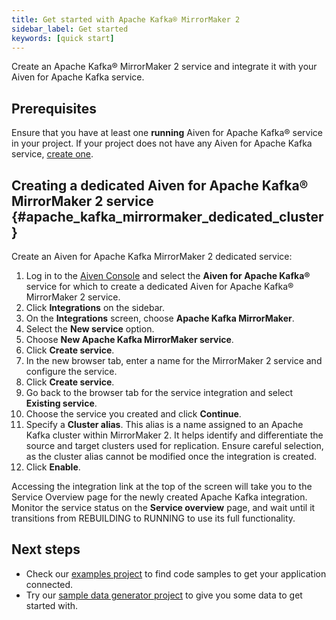 ```yaml
---
title: Get started with Apache Kafka® MirrorMaker 2
sidebar_label: Get started
keywords: [quick start]
---
```


Create an Apache Kafka® MirrorMaker 2 service and integrate it with your Aiven for Apache Kafka service.

## Prerequisites

Ensure that you have at least one **running** Aiven for Apache Kafka® service in your project.
If your project does not have any Aiven for Apache Kafka service,
[create one](/docs/platform/howto/create_new_service).

## Creating a dedicated Aiven for Apache Kafka® MirrorMaker 2 service {#apache_kafka_mirrormaker_dedicated_cluster}

Create an Aiven for Apache Kafka MirrorMaker 2 dedicated service:

1.  Log in to the [Aiven Console](https://console.aiven.io/) and select
    the **Aiven for Apache Kafka®** service for which to create
    a dedicated Aiven for Apache Kafka® MirrorMaker 2 service.
1.  Click **Integrations** on the sidebar.
1.  On the **Integrations** screen, choose **Apache Kafka MirrorMaker**.
1.  Select the **New service** option.
1.  Choose **New Apache Kafka MirrorMaker service**.
1.  Click **Create service**.
1.  In the new browser tab, enter a name for the MirrorMaker 2 service and
    configure the service.
1.  Click **Create service**.
1.  Go back to the browser tab for the service integration and
    select **Existing service**.
1.  Choose the service you created and click **Continue**.
1.  Specify a **Cluster alias**. This alias is a name assigned to an
    Apache Kafka cluster within MirrorMaker 2. It helps identify and
    differentiate the source and target clusters used for replication.
    Ensure careful selection, as the cluster alias cannot be modified
    once the integration is created.
1. Click **Enable**.

Accessing the integration link at the top of the screen will take you to
the Service Overview page for the newly created Apache Kafka
integration. Monitor the service status on the **Service overview**
page, and wait until it transitions from REBUILDING to RUNNING to use
its full functionality.

## Next steps

-   Check our [examples
    project](https://github.com/aiven/aiven-examples) to find code
    samples to get your application connected.
-   Try our [sample data generator
    project](https://github.com/aiven/python-fake-data-producer-for-apache-kafka)
    to give you some data to get started with.
